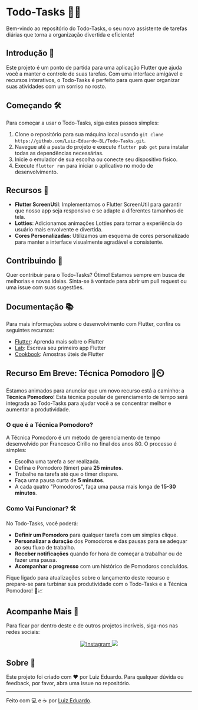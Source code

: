 # Todo-Tasks 📝✨

Bem-vindo ao repositório do Todo-Tasks, o seu novo assistente de tarefas diárias que torna a organização divertida e eficiente!

## Introdução 🚀

Este projeto é um ponto de partida para uma aplicação Flutter que ajuda você a manter o controle de suas tarefas. Com uma interface amigável e recursos interativos, o Todo-Tasks é perfeito para quem quer organizar suas atividades com um sorriso no rosto.

## Começando 🛠️

Para começar a usar o Todo-Tasks, siga estes passos simples:

1. Clone o repositório para sua máquina local usando `git clone https://github.com/Luiz-Eduardo-BL/Todo-Tasks.git`.
2. Navegue até a pasta do projeto e execute `flutter pub get` para instalar todas as dependências necessárias.
3. Inicie o emulador de sua escolha ou conecte seu dispositivo físico.
4. Execute `flutter run` para iniciar o aplicativo no modo de desenvolvimento.

## Recursos 🌟

- **Flutter ScreenUtil**: Implementamos o Flutter ScreenUtil para garantir que nosso app seja responsivo e se adapte a diferentes tamanhos de tela.
- **Lotties**: Adicionamos animações Lotties para tornar a experiência do usuário mais envolvente e divertida.
- **Cores Personalizadas**: Utilizamos um esquema de cores personalizado para manter a interface visualmente agradável e consistente.

## Contribuindo 🤝

Quer contribuir para o Todo-Tasks? Ótimo! Estamos sempre em busca de melhorias e novas ideias. Sinta-se à vontade para abrir um pull request ou uma issue com suas sugestões.

## Documentação 📚

Para mais informações sobre o desenvolvimento com Flutter, confira os seguintes recursos:

- [Flutter](https://flutter.dev/): Aprenda mais sobre o Flutter
- [Lab](https://flutlab.io/): Escreva seu primeiro app Flutter
- [Cookbook](https://docs.flutter.dev/cookbook): Amostras úteis de Flutter

## Recurso Em Breve: Técnica Pomodoro 🍅⏲️

Estamos animados para anunciar que um novo recurso está a caminho: a **Técnica Pomodoro**! Esta técnica popular de gerenciamento de tempo será integrada ao Todo-Tasks para ajudar você a se concentrar melhor e aumentar a produtividade.

### O que é a Técnica Pomodoro?

A Técnica Pomodoro é um método de gerenciamento de tempo desenvolvido por Francesco Cirillo no final dos anos 80. O processo é simples:

- Escolha uma tarefa a ser realizada.
- Defina o Pomodoro (timer) para **25 minutos**.
- Trabalhe na tarefa até que o timer dispare.
- Faça uma pausa curta de **5 minutos**.
- A cada quatro "Pomodoros", faça uma pausa mais longa de **15-30 minutos**.

### Como Vai Funcionar? 🛠️

No Todo-Tasks, você poderá:

- **Definir um Pomodoro** para qualquer tarefa com um simples clique.
- **Personalizar a duração** dos Pomodoros e das pausas para se adequar ao seu fluxo de trabalho.
- **Receber notificações** quando for hora de começar a trabalhar ou de fazer uma pausa.
- **Acompanhar o progresso** com um histórico de Pomodoros concluídos.

Fique ligado para atualizações sobre o lançamento deste recurso e prepare-se para turbinar sua produtividade com o Todo-Tasks e a Técnica Pomodoro! 🚀📈

## Acompanhe Mais 📲

Para ficar por dentro deste e de outros projetos incríveis, siga-nos nas redes sociais:

  <div align="center">
    <a href="https://www.instagram.com/lima_ofc/" target="_blank">
      <img alt="Instagram" src="https://img.shields.io/badge/-Instagram-%23E4405F?style=for-the-badge&logo=instagram&logoColor=white&target="_blank" />
    </a>
    <a href="https://www.tiktok.com/@um.simples.dev/" target="_blank"><img src="https://img.shields.io/badge/-TikTok-%23000000?style=for-the-badge&logo=tiktok&logoColor=white" target="_blank"></a>
  </div>

## Sobre 📖

Este projeto foi criado com ❤️ por Luiz Eduardo. Para qualquer dúvida ou feedback, por favor, abra uma issue no repositório.

---

Feito com 💻 e ☕ por [Luiz Eduardo](https://github.com/Luiz-Eduardo-BL).
